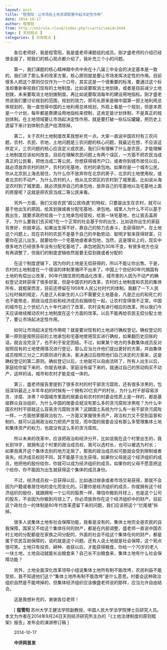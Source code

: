 ```yaml
---
layout: post
title: "程雪阳：让市场在土地资源配置中起决定性作用"
date: 2014-10-17
author: 程雪阳
from: http://unirule.cloud/index.php?c=article&id=3449
tags: [ 天则观点 ]
categories: [ 天则观点 ]
---
```


<div class="article">
 <div class="body-text">
  <p class="MsoNormal" style="text-indent:21.0pt;">
  </p>
  <p class="MsoNormal" style="text-indent:21.0pt;">
  </p>
  <p class="MsoNormal" style="text-indent:21.0pt;">
   各位老师好，我是程雪阳，我是盛老师课题组的成员。刚才盛老师的介绍已经很全面了，把我们的核心观点都介绍了，我补充三个小的问题。
  </p>
  <p class="MsoNormal" style="text-indent:21.0pt;">
  </p>
  <p class="MsoNormal" style="text-indent:21.0pt;">
   第一，我们课题的核心精神跟中共中央在十八届三中全会的决定基本是一致的，我们讲了那么多的改革方案，核心原则就是要让市场发挥决定性的作用。目前很多人把这个原则仅仅作为一个口号，其实这是一个很重要的标准，要通过这个标准却重新审视我们现有的土地制度。比如说要取消土地划拨，或者是目前减少土地划拨，未来要取消土地划拨制度。再比如说要取消每年的建设用地指标。刚才盛老师说我们要讨论规划的范围，规划的效力，郑司长原来是做中国第一部土地利用总体规划的，我一直觉得中国的土地利用总体规划，外观上看是一个规划，但是本质是一个计划，每年都是靠建设用地指标来控制，这肯定是计划体制，不是真正的规划体制。在土地领域要让市场起决定性作用，就是要打破一些坛坛罐罐，把历史上遗留下来计划体制负遗产给清除掉。
  </p>
  <p class="MsoNormal" style="text-indent:21.0pt;">
  </p>
  <p class="MsoNormal" style="text-indent:21.0pt;">
   第二，关于农村土地制度改革我想补充一点。大家一直说中国农村有三农问题，农村、农民、农地，土地问题是三农问题的核心问题，我最近在想，不应该这样定义，三农问题的核心应该定义成农民，我们只有理解了什么是农民，才能理解土地制度应该如何改变。目前在理解农民问题上有两个误区，一方面不把农民当成真正的公民看，把他当成二等公民，你想获得城市户口，或者你到城市居住以后，就必须放弃农村的财产，农村的宅基地，农村的承包地。如果你是一个城市公民，你从北京到上海去居住，为什么你不放弃你在北京的房子，北京的土地使用权，或者北京的不动产，为什么农村的人，他从北京郊区的农村到了城里面，比如说从海淀农村到了城里面，就必须放弃自己的承包地，放弃自己的宅基地以及宅基地上面的房屋呢？这就是把农民当成二等公民来看。
  </p>
  <p class="MsoNormal" style="text-indent:21.0pt;">
  </p>
  <p class="MsoNormal" style="text-indent:21.0pt;">
   另外一方面，我们又给农民“超公民待遇”的特权，只要是出生在农村，就可以基于他出生的原因，给其划拨或者分配宅基地、承包地。城里人为什么不可以基于我出生，就要求政府给我一个土地承包经营权，给我一块宅基地，也让我去盖房子，为什么要我们去买呢?在一个正常的社会基于你的出生，比如说你出生的家庭背景好，你就幸运，如果出生得不好，靠自己的努力去奋斗，去获得财产。在土地这个问题上，现在农村的农民不是基于自己的辛勤劳动、聪明才智来获得财富，只要你在这儿出生，就要给你一个宅基地或者承包地，当然，这是理论上的，现实中很多地方已经很多年没有分配宅基地了，承包地因为30年不变，有很多地方也没有再调整了，但我们的制度逻辑依然是要无偿划拨或者分配的
  </p>
  <p class="MsoNormal" style="text-indent:21.0pt;">
  </p>
  <p class="MsoNormal" style="text-indent:21.0pt;">
   在这个制度逻辑下，因为你的土地是无偿获得的，所以不能让你出售。于是，农村的土地制度在一个错误的体制里循环不出来了。中国上个世纪80年代搞国有土地的有偿出让改革，90年代搞住房的商品化改革，城市里的人因为不动产的确权登记流转获得了很多财富，但是中国农村的改革，农村的土地制度和农民的集体所有，就框架而言，目前还停留在1958年人民公社时代的体制。我翻了一下人民公社时候的规定，凡是迁入和新生的人口不需要交土地基金，凡是迁出的和死亡的也不能带走，把政治成员权和经济成员权捆绑在一起，让农村变得很不正常。中国的城市在上个世纪八九十年代进行了改革，农村没有进行相应的改革，所以我们今天应该继续推动农村土地制度在这个方面的改革。以后不能再给农民无偿分配土地了，要让市场起决定性作用。
  </p>
  <p class="MsoNormal" style="text-indent:21.0pt;">
  </p>
  <p class="MsoNormal" style="text-indent:21.0pt;">
   如何让市场起决定性作用呢？就是要对现有的土地进行确权登记。确权登记的第一原则是按照目前的土地承包和宅基地使用现实进行确权，如果翻历史旧账的话，就会没完没了，也不利于安定团结。不过，如果某个地方的多数集体成员反对按照现有的土地使用情况进行登记，那么应当允许他们提出更好的方案，并由集体成员按照三分之二的原则进行表决，表决通过后按照他们自己决定的方案来，这是确权登记的第二原则。确权登记以后，土地就可以自由流转了，所有人出生以后，家庭给你留下来的，你就去继承，家庭没有留下来的，就通过自己的劳动购买不动产，这样的话，城市和农村才能变成一体的。
  </p>
  <p class="MsoNormal" style="text-indent:21.0pt;">
  </p>
  <p class="MsoNormal" style="text-indent:21.0pt;">
   第三，盛老师报告里提到了很多农村的村干部贪污腐败，还有很多涉黑的，包括深圳最近上半年年初的时候有一个拥有20亿资产的村长，为什么村干部容易涉贪、涉腐、涉黑？中国城市里面的居委会和农村的村委会性质上是一样的，都是基层群众自治组织，为什么中国的居委会就没有那么多的贪污腐败涉黑呢？为什么中国农村村干部就这么容易贪污腐败涉黑？这跟国土系统为什么有一些干部贪污腐败一样，一方面他掌握政治权力，一方面又掌握很多资产，政治权力又不受到监督和制约，就可以运用政治权力把资产变现，而中国的居委会没有那么多管理集体土地和集体资产的权力，也就没有这么多的贪污腐败。
  </p>
  <p class="MsoNormal" style="text-indent:21.0pt;">
  </p>
  <p class="MsoNormal" style="text-indent:21.0pt;">
   所以未来的改革中，应该把政治和经济分开，比如说我在这个村里出生的，我长到18岁，就拥有这个村里的政治成员权，我可以选村长，也可以被选为村长；如果我离开这个集体去别的地方定居了，那我的政治成员权可能就会受到限制或者丧失。经济成员权则不同，其不能基于出生获得。如果你父母是这个经济组织的成员，他把他的股份给你，你就可以成为经济组织的成员，如果你的父母不愿意把这个给你，你不能因为出生就获得这个集体的成员身份。
  </p>
  <p class="MsoNormal" style="text-indent:21.0pt;">
  </p>
  <p class="MsoNormal" style="text-indent:21.0pt;">
   不过，经济成员权一旦获得以后，比如通过继承或者市场交易获得，那就不会因为户籍或者居住地的变化而变化的。只要你是经济组织的成员，你就拥有这个经济组织的股份，就跟拥有一个公司的股票一样，哪怕你搬到月球上，也是这个公司的股东，不会因为你搬到月球上了，你必须放弃你在这个经济组织中的财产。目前这个政社合一的体制是80年代改革遗留下来的问题，我们应该把这个“烂尾楼”拆掉。
  </p>
  <p class="MsoNormal" style="text-indent:21.0pt;">
  </p>
  <p class="MsoNormal" style="text-indent:21.0pt;">
   很多人说集体土地有社会保障功能，我看是没有的，集体土地完全是农民的自我保障，国家又不给这个集体任何的财产，都是在内部调整，盛老师一直说中国农村土地的分配都是在家族之间分配的，外面的社会不给这个集体任何的财产，都是属于农民互助保障的，说的就是这个问题。还有人说土地就是社会保障，这个观点很可笑。土地只有投资、耕种、收获以后，才能获得粮食，你给一个70岁的老人一块土地，土地自动就能长出粮食来？自己长不出粮食来，集体土地有什么社会保障功能？
  </p>
  <p class="MsoNormal" style="text-indent:21.0pt;">
  </p>
  <p class="MsoNormal" style="text-indent:21.0pt;">
   另外，土地全面深化改革领导小组说集体土地所有制不能改垮，农民利益不能受损，我不知道他们这个“集体土地所有制不能改垮”是什么意思。村委会这种政治组织自然是不能垮掉的，但集体经济组织应该像盛老师说的那样，应当允许自由结合。
  </p>
  <p class="MsoNormal" style="text-indent:21.0pt;">
  </p>
  <p class="MsoNormal" style="text-indent:21.0pt;">
   这是我想补充的，谢谢各位老师！
  </p>
  <p class="MsoNormal" style="text-indent:21.0pt;">
  </p>
  <p class="MsoNormal" style="text-indent:21.0pt;">
   [
   <b>
    程雪阳
   </b>
   苏州大学王健法学院副教授，中国人民大学法学院博士后研究人员。本文为作者在2014年9月24日天则经济研究所主办的「《土地法律制度的原则框架》报告」发布会的演讲修订稿 ]
  </p>
  <p class="MsoNormal" style="text-indent:21.0pt;">
  </p>
  <p class="MsoNormal" style="text-indent:21.0pt;">
  </p>
  <p class="MsoNormal" style="text-indent:21.0pt;">
   2014-10-17
  </p>
  <p class="MsoNormal" style="text-indent:21.1pt;">
   <b>
    中评网首发
   </b>
   <b>
   </b>
  </p>
  <p class="MsoNormal" style="text-indent:21.0pt;">
  </p>
  <p class="MsoNormal" style="text-indent:21.0pt;">
  </p>
 </div>
</div>

